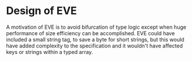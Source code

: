 # Design of EVE

A motivation of EVE is to avoid bifurcation of type logic except when huge performance of size efficiency can be accomplished. EVE could have included a small string tag, to save a byte for short strings, but this would have added complexity to the specification and it wouldn't have affected keys or strings within a typed array.
